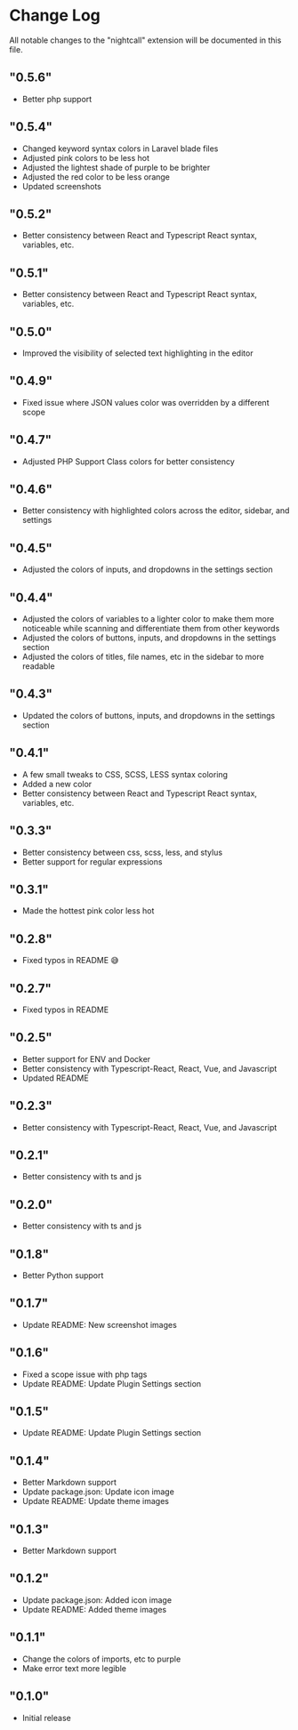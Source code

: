 # Change Log

All notable changes to the "nightcall" extension will be documented in this file.

## "0.5.6"

- Better php support

## "0.5.4"

- Changed keyword syntax colors in Laravel blade files
- Adjusted pink colors to be less hot
- Adjusted the lightest shade of purple to be brighter
- Adjusted the red color to be less orange
- Updated screenshots

## "0.5.2"

- Better consistency between React and Typescript React syntax, variables, etc.

## "0.5.1"

- Better consistency between React and Typescript React syntax, variables, etc.

## "0.5.0"

- Improved the visibility of selected text highlighting in the editor

## "0.4.9"

- Fixed issue where JSON values color was overridden by a different scope

## "0.4.7"

- Adjusted PHP Support Class colors for better consistency

## "0.4.6"

- Better consistency with highlighted colors across the editor, sidebar, and settings

## "0.4.5"

- Adjusted the colors of inputs, and dropdowns in the settings section

## "0.4.4"

- Adjusted the colors of variables to a lighter color to make them more noticeable while scanning and differentiate them from other keywords
- Adjusted the colors of buttons, inputs, and dropdowns in the settings section
- Adjusted the colors of titles, file names, etc in the sidebar to more readable

## "0.4.3"

- Updated the colors of buttons, inputs, and dropdowns in the settings section

## "0.4.1"

- A few small tweaks to CSS, SCSS, LESS syntax coloring
- Added a new color
- Better consistency between React and Typescript React syntax, variables, etc.

## "0.3.3"

- Better consistency between css, scss, less, and stylus
- Better support for regular expressions

## "0.3.1"

- Made the hottest pink color less hot

## "0.2.8"

- Fixed typos in README 😅

## "0.2.7"

- Fixed typos in README

## "0.2.5"

- Better support for ENV and Docker
- Better consistency with Typescript-React, React, Vue, and Javascript
- Updated README

## "0.2.3"

- Better consistency with Typescript-React, React, Vue, and Javascript

## "0.2.1"

- Better consistency with ts and js

## "0.2.0"

- Better consistency with ts and js

## "0.1.8"

- Better Python support

## "0.1.7"

- Update README: New screenshot images

## "0.1.6"

- Fixed a scope issue with php tags
- Update README: Update Plugin Settings section

## "0.1.5"

- Update README: Update Plugin Settings section

## "0.1.4"

- Better Markdown support
- Update package.json: Update icon image
- Update README: Update theme images

## "0.1.3"

- Better Markdown support

## "0.1.2"

- Update package.json: Added icon image
- Update README: Added theme images

## "0.1.1"

- Change the colors of imports, etc to purple
- Make error text more legible

## "0.1.0"

- Initial release
